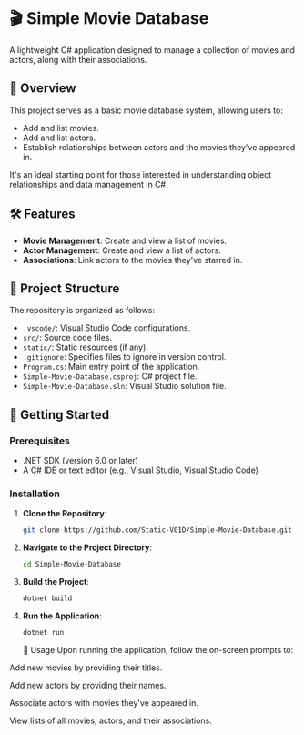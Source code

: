 # 🎬 Simple Movie Database

A lightweight C# application designed to manage a collection of movies and actors, along with their associations.

## 📖 Overview

This project serves as a basic movie database system, allowing users to:

- Add and list movies.
- Add and list actors.
- Establish relationships between actors and the movies they've appeared in.

It's an ideal starting point for those interested in understanding object relationships and data management in C#.

## 🛠️ Features

- **Movie Management**: Create and view a list of movies.
- **Actor Management**: Create and view a list of actors.
- **Associations**: Link actors to the movies they've starred in.

## 📂 Project Structure

The repository is organized as follows:

- `.vscode/`: Visual Studio Code configurations.
- `src/`: Source code files.
- `static/`: Static resources (if any).
- `.gitignore`: Specifies files to ignore in version control.
- `Program.cs`: Main entry point of the application.
- `Simple-Movie-Database.csproj`: C# project file.
- `Simple-Movie-Database.sln`: Visual Studio solution file.

## 🚀 Getting Started

### Prerequisites

- .NET SDK (version 6.0 or later)
- A C# IDE or text editor (e.g., Visual Studio, Visual Studio Code)

### Installation

1. **Clone the Repository**:

   ```bash
   git clone https://github.com/Static-V01D/Simple-Movie-Database.git
   ```

2. **Navigate to the Project Directory**:

   ```bash
   cd Simple-Movie-Database
   ```

3. **Build the Project**:

   ```bash
   dotnet build
   ```

4. **Run the Application**:

   ```bash
   dotnet run
   ```

   🧪 Usage
Upon running the application, follow the on-screen prompts to:

Add new movies by providing their titles.

Add new actors by providing their names.

Associate actors with movies they've appeared in.

View lists of all movies, actors, and their associations.
